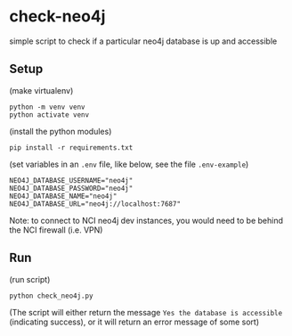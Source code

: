 # check-neo4j

simple script to check if a particular neo4j database is up and accessible

## Setup
(make virtualenv)
```
python -m venv venv
python activate venv
```

(install the python modules)
```
pip install -r requirements.txt
```

(set variables in an `.env` file, like below, see the file `.env-example`)
```
NEO4J_DATABASE_USERNAME="neo4j"
NEO4J_DATABASE_PASSWORD="neo4j"
NEO4J_DATABASE_NAME="neo4j"
NEO4J_DATABASE_URL="neo4j://localhost:7687"
```

Note: to connect to NCI neo4j dev instances, you would need to be behind the NCI firewall (i.e. VPN)

## Run
(run script)
```
python check_neo4j.py
```

(The script will either return the message `Yes the database is accessible` (indicating success), 
or it will return an error message of some sort)
